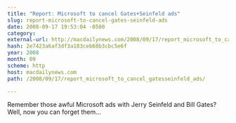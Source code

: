 ```yaml
---
title: "Report: Microsoft to cancel Gates+Seinfeld ads"
slug: report-microsoft-to-cancel-gates-seinfeld-ads
date: 2008-09-17 19:53:04 -0500
category: 
external-url: http://macdailynews.com/2008/09/17/report_microsoft_to_cancel_gatesseinfeld_ads/
hash: 2e7423a6af3df3a183ceb68b3cbc5e6f
year: 2008
month: 09
scheme: http
host: macdailynews.com
path: /2008/09/17/report_microsoft_to_cancel_gatesseinfeld_ads/

---
```


Remember those awful Microsoft ads with Jerry Seinfeld and Bill Gates? Well, now you can forget them... 






